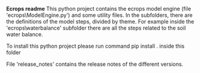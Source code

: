 **Ecrops readme**
This python project contains the ecrops model engine (file 'ecrops\ModelEngine.py') and some utility files.
In the subfolders, there are the definitions of the model steps, divided by theme. 
For example inside the 'ecrops\waterbalance' subfolder there are all the steps related to the soil water balance.

To install this python project please run command
pip install . 
inside this folder

File 'release_notes' contains the release notes of the different versions.